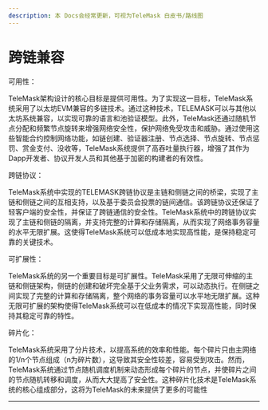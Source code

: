 ```yaml
---
description: 本 Docs会经常更新，可视为TeleMask 白皮书/路线图
---
```


# 跨链兼容

可用性：

TeleMask架构设计的核心目标是提供可用性。为了实现这一目标，TeleMask系统采用了以太坊EVM兼容的多链技术。通过这种技术，TELEMASK可以与其他以太坊系统兼容，以实现可靠的语言和池验证模型。此外，TeleMask还通过随机节点分配和频繁节点旋转来增强网络安全性，保护网络免受攻击和威胁。通过使用这些智能合约控制网络功能，如链创建、验证器注册、节点选择、节点旋转、节点惩罚、赏金支付、没收等，TeleMask系统提供了高吞吐量执行器，增强了其作为Dapp开发者、协议开发人员和其他基于加密的构建者的有效性。

跨链协议：

TeleMask系统中实现的TELEMASK跨链协议是主链和侧链之间的桥梁，实现了主链和侧链之间的互相支持，以及基于委员会投票的链间通信。该跨链协议还保证了轻客户端的安全性，并保证了跨链通信的安全性。TeleMask系统中的跨链协议实现了主链和侧链的隔离，并支持完整的计算和存储隔离，从而实现了网络事务容量的水平无限扩展。这使得TeleMask系统可以低成本地实现高性能，是保持稳定可靠的关键技术。

可扩展性：

TeleMask系统的另一个重要目标是可扩展性。TeleMask采用了无限可伸缩的主链和侧链架构，侧链的创建和破坏完全基于父业务需求，可以动态执行。在侧链之间实现了完整的计算和存储隔离，整个网络的事务容量可以水平地无限扩展。这种无限可扩展的架构使得TeleMask系统可以在低成本的情况下实现高性能，同时保持其稳定可靠的特性。

碎片化：

TeleMask系统采用了分片技术，以提高系统的效率和性能。每个碎片只由主网络的1/n个节点组成（n为碎片数），这导致其安全性较差，容易受到攻击。然而，TeleMask系统通过节点随机调度机制来动态形成每个碎片的节点，并使碎片之间的节点随机转移和调度，从而大大提高了安全性。这种碎片化技术是TeleMask系统的核心组成部分，这将为TeleMask的未来提供了更多的可能性

&#x20;



****
